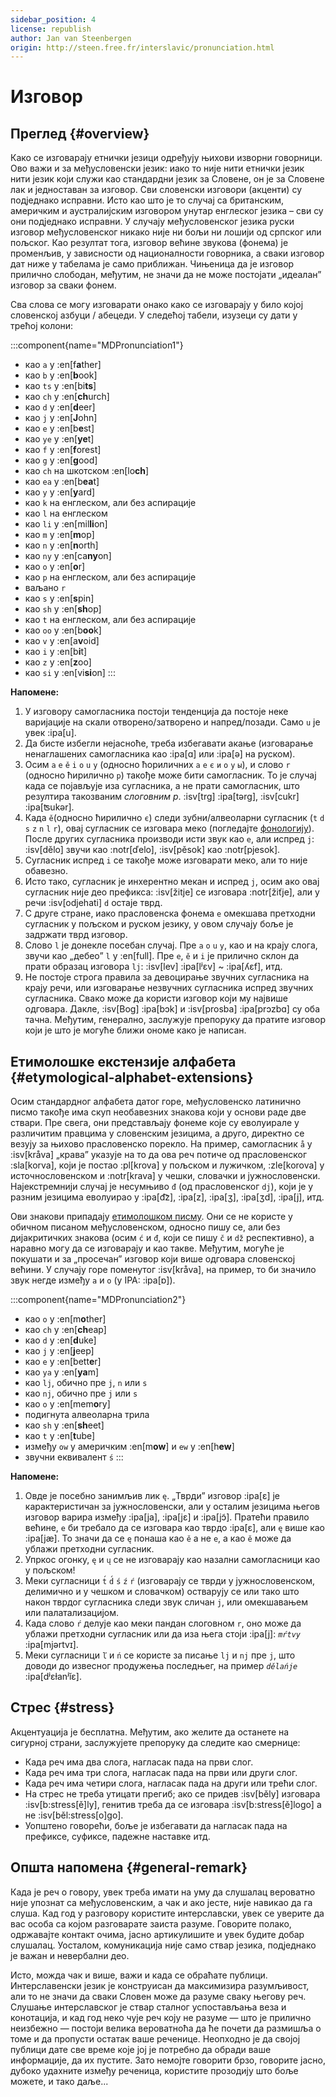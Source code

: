 ```yaml
---
sidebar_position: 4
license: republish
author: Jan van Steenbergen
origin: http://steen.free.fr/interslavic/pronunciation.html
---
```


# Изговор

## Преглед \{#overview}

Како се изговарају етнички језици одређују њихови изворни говорници. Ово важи и за међусловенски језик: иако то није нити етнички језик нити језик који служи као стандардни језик за Словене, он је за Словене лак и једноставан за изговор. Сви словенски изговори (акценти) су подједнако исправни. Исто као што је то случај са британским, америчким и аустралијским изговором унутар енглеског језика – сви су они подједнако исправни. У случају међусловенског језика руски изговор међусловенског никако није ни бољи ни лошији од српског или пољског. Као резултат тога, изговор већине звукова (фонема) је променљив, у зависности од националности говорника, а сваки изговор дат ниже у табелама је само приближан. Чињеница да је изговор прилично слободан, међутим, не значи да не може постојати „идеалан” изговор за сваки фонем.

Сва слова се могу изговарати онако како се изговарају у било којој словенској азбуци / абецеди. У следећој табели, изузеци су дати у трећој колони:

:::component{name="MDPronunciation1"}
- као `a` у :en[f**a**ther]
- као `b` у :en[**b**ook]
- као `ts` у :en[bi**ts**]
- као `ch` у :en[**ch**urch]
- као `d` у :en[**d**eer]
- као `j` у :en[**J**ohn]
- као `e` у :en[b**e**st]
- као `ye` у :en[**ye**t]
- као `f` у :en[**f**orest]
- као `g` у :en[**g**ood]
- као `ch` на шкотском :en[lo**ch**]
- као `ea` у :en[b**ea**t]
- као `y` у :en[**y**ard]
- као `k` на енглеском, али без аспирације
- као `l` на енглеском
- као `li` у :en[mil**li**on]
- као `m` у :en[**m**op]
- као `n` у :en[**n**orth]
- као `ny` у :en[ca**ny**on]
- као `o` у :en[**o**r]
- као `p` на енглеском, али без аспирације
- ваљано `r`
- као `s` у :en[**s**pin]
- као `sh` у :en[**sh**op]
- као `t` на енглеском, али без аспирације
- као `oo` у :en[b**oo**k]
- као `v` у :en[a**v**oid]
- као `i` у :en[b**i**t]
- као `z` у :en[**z**oo]
- као `si` у :en[vi**si**on]
:::

**Напомене:**

1. У изговору самогласника постоји тенденција да постоје неке варијације на скали отворено/затворено и напред/позади. Само `u` је увек :ipa[u].
2. Да бисте избегли нејасноће, треба избегавати акање (изговарање ненаглашених самогласника као :ipa[ɑ] или :ipa[ə] на руском).
3. Осим `a` `e` `ě` `i` `o` `u` `y`  (односно ћориличних `а` `е` `є` `и` `о` `у` `ы`), и слово `r` (односно ћирилично `р`) такође може бити самогласник. То је случај када се појављује иза сугласника, а не прати самогласник, што резултира такозваним _слоговним р_. :isv[trg] :ipa[tərg], :isv[cukr] :ipa[ʦukər].
4. Када `ě`(односно ћирилично `є`) следи зубни/алвеоларни сугласник (`t` `d` `s` `z` `n` `l` `r`), овај сугласник се изговара меко (погледајте [фонологију][1]). После других сугласника производи исти звук као `e`, али испред `j`: :isv[dělo] звучи као :notr[ďelo], :isv[pěsok]  као :notr[pjesok].
7. Сугласник испред `i` се такође може изговарати меко, али то није обавезно.
8. Исто тако, сугласник је инхерентно мекан и испред `j`, осим ако овај сугласник није део префикса: :isv[žitje] се изговара :notr[žiťje], али у речи :isv[odjehati] `d` остаје тврд.
9. С друге стране, иако прасловенска фонема `e` омекшава претходни сугласник у пољском и руском језику, у овом случају боље је задржати тврд изговор.
10. Слово `l` је донекле посебан случај. Пре `a` `o` `u` `y`,  као и на крају слога, звучи као „дебео” `l` у :en[full]. Пре `e`, `ě`  и `i` је прилично склон да прати образац изговора `lj`: :isv[lev] :ipa[lʲɛv]  \~ :ipa[ʎɛf], итд.
11. Не постоје строга правила за девоцирање звучних сугласника на крају речи, или изговарање незвучних сугласника испред звучних сугласника. Свако може да користи изговор који му највише одговара. Дакле, :isv[Bog] :ipa[bɔk]  и :isv[prosba] :ipa[prɔzbɑ]  су оба тачна. Међутим, генерално, заслужује препоруку да пратите изговор који је што је могуће ближи ономе како је написан.

## Етимолошке екстензије алфабета \{#etymological-alphabet-extensions}

Осим стандардног алфабета датог горе, међусловенско латинично писмо такође има скуп необавезних знакова који у основи раде две ствари. Пре свега, они представљају фонеме које су еволуирале у различитим правцима у словенским језицима, а друго, директно се везују за њихово прасловенско порекло. На пример, самогласник `å` у :isv[kråva] „крава” указује на то да ова реч потиче од прасловенског :sla[korva], који је постао :pl[krova] у пољском и лужичком, :zle[korova] у источнословенском и :notr[krava] у чешки, словачки и јужнословенски. Најекстремнији случај је несумњиво `đ` (од прасловенског `dj`), који је у разним језицима еволуирао у :ipa[d͡z], :ipa[z], :ipa[ʒ], :ipa[ʒd], :ipa[j],  итд.

Ови знакови припадају [етимолошком писму][2]. Они се не користе у обичном писаном међусловенском, односно пишу се, али без дијакритичких знакова (осим `ć` и `đ`, који се пишу `č` и `dž` респективно), а наравно могу да се изговарају и као такве. Међутим, могуће је покушати и за „просечан” изговор који више одговара словенској већини. У случају горе поменутог :isv[kråva], на пример, то би значило звук негде између `a` и `o` (у IPA: :ipa[ɒ]).

:::component{name="MDPronunciation2"}
- као `o` у :en[m**o**ther]
- као `ch` у :en[**ch**eap]
- као `d` у :en[**d**uke]
- као `j` у :en[**j**eep]
- као `e` у :en[bett**e**r]
- као `ya` у :en[**ya**m]
- као `lj`, обично пре `j`, `n`  или `s`
- као `nj`, обично пре `j` или `s`
- као `o` у :en[mem**o**ry]
- подигнута алвеоларна трила
- као `sh` у :en[**sh**eet]
- као `t` у :en[**t**ube]
- између `ow` у америчким :en[m**ow**] и `ew` у :en[h**ew**]
- звучни еквивалент `ś`
:::

**Напомене:**

1. Овде је посебно занимљив лик `ę`. „Тврди” изговор :ipa[ɛ] је карактеристичан за јужнословенски, али у осталим језицима његов изговор варира између :ipa[ja], :ipa[jɛ]  и :ipa[jɔ̃]. Пратећи правило већине, `e` би требало да се изговара као тврдо :ipa[ɛ], али `ę` више као :ipa[jæ]. То значи да се `ę` понаша као `ě` а не `e`, а као `ě` може да ублажи претходни сугласник.
2. Упркос огонку, `ę` и `ų` се не изговарају као назални самогласници као у пољском!
3. Меки сугласници `t́` `d́` `ś` `ź` `ŕ`  (изговарају се тврди у јужнословенском, делимично и у чешком и словачком) остварују се или тако што након тврдог сугласника следи звук сличан `j`, или омекшавањем или палатализацијом.
4. Када слово `ŕ` делује као меки пандан слоговном `r`, оно може да ублажи претходни сугласник или да иза њега стоји :ipa[j]: _`mŕtvy`_ :ipa[mjǝrtvɪ].
5. Меки сугласници `ľ` и `ń` се користе за писање `lj` и `nj` пре `j`, што доводи до извесног продужења последњег, на пример _`dělańje`_ :ipa[dʲɛɫanʲĭɛ].

## Стрес \{#stress}

Акцентуација је бесплатна. Међутим, ако желите да останете на сигурној страни, заслужујете препоруку да следите као смернице:

- Када реч има два слога, нагласак пада на први слог.
- Када реч има три слога, нагласак пада на први или други слог.
- Када реч има четири слога, нагласак пада на други или трећи слог.
- На стрес не треба утицати прегиб; ако се придев :isv[běly] изговара :isv[b:stress[ě]ly], генитив треба да се изговара :isv[b:stress[ě]logo] а не :isv[běl:stress[o]go].
- Уопштено говорећи, боље је избегавати да нагласак пада на префиксе, суфиксе, падежне наставке итд.

## Општа напомена \{#general-remark}

Када је реч о говору, увек треба имати на уму да слушалац вероватно није упознат са међусловенским, а чак и ако јесте, није навикао да га слуша. Кад год у разговору користите интерславски, увек се уверите да вас особа са којом разговарате заиста разуме. Говорите полако, одржавајте контакт очима, јасно артикулишите и увек будите добар слушалац. Уосталом, комуникација није само ствар језика, подједнако је важан и невербални део.

Исто, можда чак и више, важи и када се обраћате публици. Интерславенски језик је конструисан да максимизира разумљивост, али то не значи да сваки Словен може да разуме сваку његову реч. Слушање интерславског је ствар сталног успостављања веза и конотација, и кад год неко чује реч коју не разуме — што је прилично неизбежно — постоји велика вероватноћа да ће почети да размишља о томе и да пропусти остатак ваше реченице. Неопходно је да својој публици дате све време које јој је потребно да обради ваше информације, да их пустите. Зато немојте говорити брзо, говорите јасно, дубоко удахните између реченица, користите прозодију што боље можете, и тако даље...

[1]: ./phonology.md#hard_and_soft

[2]: orthography.md#etymological_alphabet

